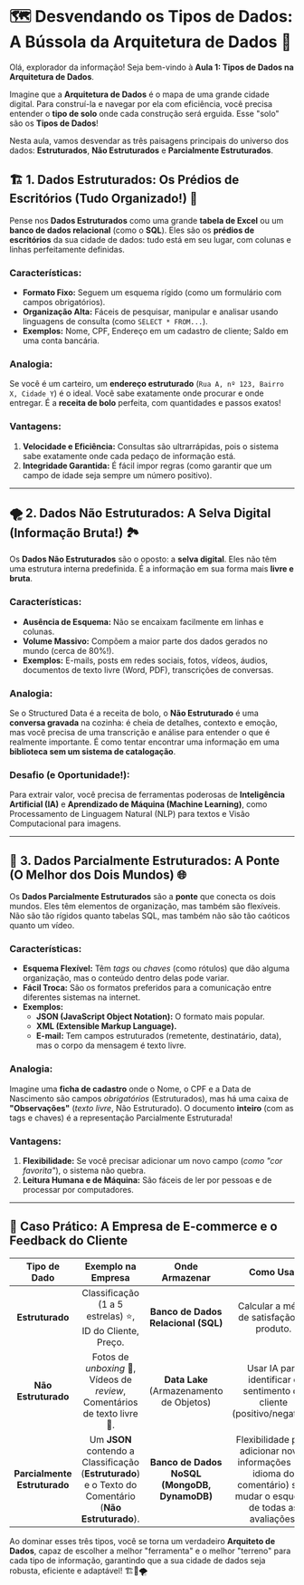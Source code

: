 
# 🗺️ Desvendando os Tipos de Dados: A Bússola da Arquitetura de Dados 🧭

Olá, explorador da informação! Seja bem-vindo à **Aula 1: Tipos de Dados na Arquitetura de Dados**.

Imagine que a **Arquitetura de Dados** é o mapa de uma grande cidade digital. Para construí-la e navegar por ela com eficiência, você precisa entender o **tipo de solo** onde cada construção será erguida. Esse "solo" são os **Tipos de Dados**!

Nesta aula, vamos desvendar as três paisagens principais do universo dos dados: **Estruturados**, **Não Estruturados** e **Parcialmente Estruturados**.

## 🏗️ 1. Dados Estruturados: Os Prédios de Escritórios (Tudo Organizado!) 🏢

Pense nos **Dados Estruturados** como uma grande **tabela de Excel** ou um **banco de dados relacional** (como o **SQL**). Eles são os **prédios de escritórios** da sua cidade de dados: tudo está em seu lugar, com colunas e linhas perfeitamente definidas.

### **Características:**

* **Formato Fixo:** Seguem um esquema rígido (como um formulário com campos obrigatórios).
* **Organização Alta:** Fáceis de pesquisar, manipular e analisar usando linguagens de consulta (como `SELECT * FROM...`).
* **Exemplos:** Nome, CPF, Endereço em um cadastro de cliente; Saldo em uma conta bancária.

### **Analogia:**

Se você é um carteiro, um **endereço estruturado** (`Rua A, nº 123, Bairro X, Cidade Y`) é o ideal. Você sabe exatamente onde procurar e onde entregar. É a **receita de bolo** perfeita, com quantidades e passos exatos!

### **Vantagens:**

1.  **Velocidade e Eficiência:** Consultas são ultrarrápidas, pois o sistema sabe exatamente onde cada pedaço de informação está.
2.  **Integridade Garantida:** É fácil impor regras (como garantir que um campo de idade seja sempre um número positivo).

---

## 🌪️ 2. Dados Não Estruturados: A Selva Digital (Informação Bruta!) 🏞️

Os **Dados Não Estruturados** são o oposto: a **selva digital**. Eles não têm uma estrutura interna predefinida. É a informação em sua forma mais **livre e bruta**.

### **Características:**

* **Ausência de Esquema:** Não se encaixam facilmente em linhas e colunas.
* **Volume Massivo:** Compõem a maior parte dos dados gerados no mundo (cerca de 80%!).
* **Exemplos:** E-mails, posts em redes sociais, fotos, vídeos, áudios, documentos de texto livre (Word, PDF), transcrições de conversas.

### **Analogia:**

Se o Structured Data é a receita de bolo, o **Não Estruturado** é uma **conversa gravada** na cozinha: é cheia de detalhes, contexto e emoção, mas você precisa de uma transcrição e análise para entender o que é realmente importante. É como tentar encontrar uma informação em uma **biblioteca sem um sistema de catalogação**.

### **Desafio (e Oportunidade!):**

Para extrair valor, você precisa de ferramentas poderosas de **Inteligência Artificial (IA)** e **Aprendizado de Máquina (Machine Learning)**, como Processamento de Linguagem Natural (NLP) para textos e Visão Computacional para imagens.

---

## 🌉 3. Dados Parcialmente Estruturados: A Ponte (O Melhor dos Dois Mundos) 🌐

Os **Dados Parcialmente Estruturados** são a **ponte** que conecta os dois mundos. Eles têm elementos de organização, mas também são flexíveis. Não são tão rígidos quanto tabelas SQL, mas também não são tão caóticos quanto um vídeo.

### **Características:**

* **Esquema Flexível:** Têm *tags* ou *chaves* (como rótulos) que dão alguma organização, mas o conteúdo dentro delas pode variar.
* **Fácil Troca:** São os formatos preferidos para a comunicação entre diferentes sistemas na internet.
* **Exemplos:**
    * **JSON (JavaScript Object Notation):** O formato mais popular.
    * **XML (Extensible Markup Language).**
    * **E-mail:** Tem campos estruturados (remetente, destinatário, data), mas o corpo da mensagem é texto livre.

### **Analogia:**

Imagine uma **ficha de cadastro** onde o Nome, o CPF e a Data de Nascimento são campos *obrigatórios* (Estruturados), mas há uma caixa de **"Observações"** (*texto livre*, Não Estruturado). O documento **inteiro** (com as tags e chaves) é a representação Parcialmente Estruturada!

### **Vantagens:**

1.  **Flexibilidade:** Se você precisar adicionar um novo campo (*como "cor favorita"*), o sistema não quebra.
2.  **Leitura Humana e de Máquina:** São fáceis de ler por pessoas e de processar por computadores.

---

## 🎯 Caso Prático: A Empresa de E-commerce e o Feedback do Cliente

| Tipo de Dado | Exemplo na Empresa | Onde Armazenar | Como Usar |
| :---: | :---: | :---: | :---: |
| **Estruturado** | Classificação (1 a 5 estrelas) ⭐, ID do Cliente, Preço. | **Banco de Dados Relacional (SQL)** | Calcular a média de satisfação do produto. |
| **Não Estruturado** | Fotos de *unboxing* 📸, Vídeos de *review*, Comentários de texto livre 💬. | **Data Lake** (Armazenamento de Objetos) | Usar IA para identificar o sentimento do cliente (positivo/negativo). |
| **Parcialmente Estruturado** | Um **JSON** contendo a Classificação (**Estruturado**) e o Texto do Comentário (**Não Estruturado**). | **Banco de Dados NoSQL (MongoDB, DynamoDB)** | Flexibilidade para adicionar novas informações (ex: idioma do comentário) sem mudar o esquema de todas as avaliações. |

Ao dominar esses três tipos, você se torna um verdadeiro **Arquiteto de Dados**, capaz de escolher a melhor "ferramenta" e o melhor "terreno" para cada tipo de informação, garantindo que a sua cidade de dados seja robusta, eficiente e adaptável! 🏗️🌉🌪️

